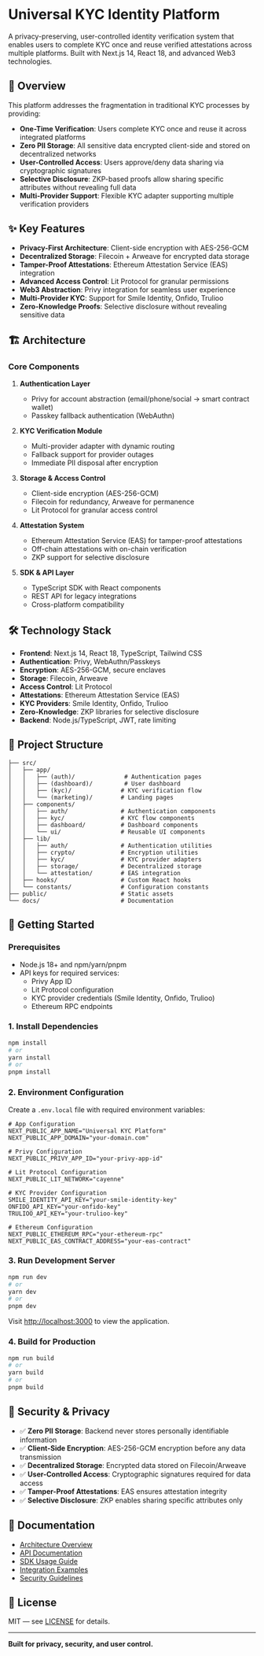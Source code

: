 # Universal KYC Identity Platform

A privacy-preserving, user-controlled identity verification system that enables users to complete KYC once and reuse verified attestations across multiple platforms. Built with Next.js 14, React 18, and advanced Web3 technologies.

## 🚀 Overview

This platform addresses the fragmentation in traditional KYC processes by providing:

- **One-Time Verification**: Users complete KYC once and reuse it across integrated platforms
- **Zero PII Storage**: All sensitive data encrypted client-side and stored on decentralized networks
- **User-Controlled Access**: Users approve/deny data sharing via cryptographic signatures
- **Selective Disclosure**: ZKP-based proofs allow sharing specific attributes without revealing full data
- **Multi-Provider Support**: Flexible KYC adapter supporting multiple verification providers

## ✨ Key Features

- **Privacy-First Architecture**: Client-side encryption with AES-256-GCM
- **Decentralized Storage**: Filecoin + Arweave for encrypted data storage
- **Tamper-Proof Attestations**: Ethereum Attestation Service (EAS) integration
- **Advanced Access Control**: Lit Protocol for granular permissions
- **Web3 Abstraction**: Privy integration for seamless user experience
- **Multi-Provider KYC**: Support for Smile Identity, Onfido, Trulioo
- **Zero-Knowledge Proofs**: Selective disclosure without revealing sensitive data

## 🏗️ Architecture

### Core Components

1. **Authentication Layer**
   - Privy for account abstraction (email/phone/social → smart contract wallet)
   - Passkey fallback authentication (WebAuthn)

2. **KYC Verification Module**
   - Multi-provider adapter with dynamic routing
   - Fallback support for provider outages
   - Immediate PII disposal after encryption

3. **Storage & Access Control**
   - Client-side encryption (AES-256-GCM)
   - Filecoin for redundancy, Arweave for permanence
   - Lit Protocol for granular access control

4. **Attestation System**
   - Ethereum Attestation Service (EAS) for tamper-proof attestations
   - Off-chain attestations with on-chain verification
   - ZKP support for selective disclosure

5. **SDK & API Layer**
   - TypeScript SDK with React components
   - REST API for legacy integrations
   - Cross-platform compatibility

## 🛠️ Technology Stack

- **Frontend**: Next.js 14, React 18, TypeScript, Tailwind CSS
- **Authentication**: Privy, WebAuthn/Passkeys
- **Encryption**: AES-256-GCM, secure enclaves
- **Storage**: Filecoin, Arweave
- **Access Control**: Lit Protocol  
- **Attestations**: Ethereum Attestation Service (EAS)
- **KYC Providers**: Smile Identity, Onfido, Trulioo
- **Zero-Knowledge**: ZKP libraries for selective disclosure
- **Backend**: Node.js/TypeScript, JWT, rate limiting

## 📁 Project Structure

```
├── src/
│   ├── app/
│   │   ├── (auth)/              # Authentication pages
│   │   ├── (dashboard)/         # User dashboard
│   │   ├── (kyc)/              # KYC verification flow
│   │   └── (marketing)/        # Landing pages
│   ├── components/
│   │   ├── auth/               # Authentication components
│   │   ├── kyc/                # KYC flow components
│   │   ├── dashboard/          # Dashboard components
│   │   └── ui/                 # Reusable UI components
│   ├── lib/
│   │   ├── auth/               # Authentication utilities
│   │   ├── crypto/             # Encryption utilities
│   │   ├── kyc/                # KYC provider adapters
│   │   ├── storage/            # Decentralized storage
│   │   └── attestation/        # EAS integration
│   ├── hooks/                  # Custom React hooks
│   └── constants/              # Configuration constants
├── public/                     # Static assets
└── docs/                       # Documentation
```

## 🚀 Getting Started

### Prerequisites

- Node.js 18+ and npm/yarn/pnpm
- API keys for required services:
  - Privy App ID
  - Lit Protocol configuration
  - KYC provider credentials (Smile Identity, Onfido, Trulioo)
  - Ethereum RPC endpoints

### 1. Install Dependencies

```bash
npm install
# or
yarn install
# or
pnpm install
```

### 2. Environment Configuration

Create a `.env.local` file with required environment variables:

```env
# App Configuration
NEXT_PUBLIC_APP_NAME="Universal KYC Platform"
NEXT_PUBLIC_APP_DOMAIN="your-domain.com"

# Privy Configuration
NEXT_PUBLIC_PRIVY_APP_ID="your-privy-app-id"

# Lit Protocol Configuration
NEXT_PUBLIC_LIT_NETWORK="cayenne"

# KYC Provider Configuration
SMILE_IDENTITY_API_KEY="your-smile-identity-key"
ONFIDO_API_KEY="your-onfido-key"
TRULIOO_API_KEY="your-trulioo-key"

# Ethereum Configuration
NEXT_PUBLIC_ETHEREUM_RPC="your-ethereum-rpc"
NEXT_PUBLIC_EAS_CONTRACT_ADDRESS="your-eas-contract"
```

### 3. Run Development Server

```bash
npm run dev
# or
yarn dev
# or
pnpm dev
```

Visit [http://localhost:3000](http://localhost:3000) to view the application.

### 4. Build for Production

```bash
npm run build
# or
yarn build
# or
pnpm build
```

## 🔐 Security & Privacy

- ✅ **Zero PII Storage**: Backend never stores personally identifiable information
- ✅ **Client-Side Encryption**: AES-256-GCM encryption before any data transmission
- ✅ **Decentralized Storage**: Encrypted data stored on Filecoin/Arweave
- ✅ **User-Controlled Access**: Cryptographic signatures required for data access
- ✅ **Tamper-Proof Attestations**: EAS ensures attestation integrity
- ✅ **Selective Disclosure**: ZKP enables sharing specific attributes only

## 📖 Documentation

- [Architecture Overview](./docs/architecture.md)
- [API Documentation](./docs/api.md)
- [SDK Usage Guide](./docs/sdk.md)
- [Integration Examples](./docs/examples.md)
- [Security Guidelines](./docs/security.md)

## 📄 License

MIT — see [LICENSE](./LICENSE) for details.

---

**Built for privacy, security, and user control.**
